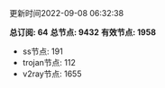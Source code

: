 更新时间2022-09-08 06:32:38

**总订阅: 64**
**总节点: 9432**
**有效节点: 1958**
- ss节点: 191
- trojan节点: 112
- v2ray节点: 1655
